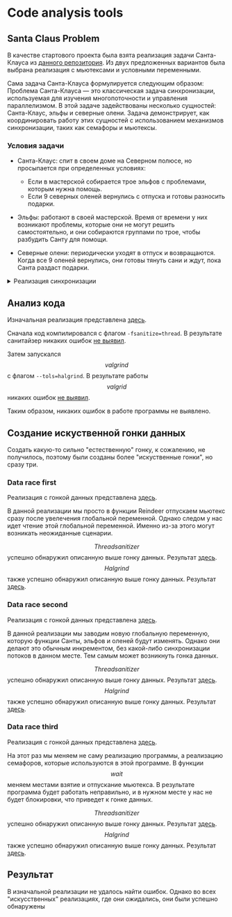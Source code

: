 # Code analysis tools

## Santa Claus Problem
В качестве стартового проекта была взята реализация задачи Санта-Клауса из [данного репозитория](https://github.com/mussaiin/Santa-Claus-Problem). Из двух предложенных вариантов была выбрана реализация с мьютексами и условными переменными.

Сама задача Санта-Клауса формулируется следующим образом: Проблема Санта-Клауса — это классическая задача синхронизации, используемая для изучения многопоточности и управления параллелизмом. В этой задаче задействованы несколько сущностей: Санта-Клаус, эльфы и северные олени. Задача демонстрирует, как координировать работу этих сущностей с использованием механизмов синхронизации, таких как семафоры и мьютексы.

### Условия задачи
- Санта-Клаус: спит в своем доме на Северном полюсе, но просыпается при определенных условиях:
  - Если в мастерской собирается трое эльфов с проблемами, которым нужна помощь.
  - Если 9 северных оленей вернулись с отпуска и готовы разносить подарки.


- Эльфы: работают в своей мастерской. Время от времени у них возникают проблемы, которые они не могут решить самостоятельно, и они собираются группами по трое, чтобы разбудить Санту для помощи.


- Северные олени: периодически уходят в отпуск и возвращаются. Когда все 9 оленей вернулись, они готовы тянуть сани и ждут, пока Санта раздаст подарки.
<details>
<summary>Реализация синхронизации</summary>

Для решения задачи используются примитивы синхронизации, такие как семафоры (реализованные, с помощью мьютексов и условных переменных) и мьютексы. Примерный алгоритм может быть таким:

- Мьютекс для синхронизации состояния Санты: для предотвращения одновременного обращения к Сантен для помощи эльфов и запряжки оленей.

- Семафоры для групп эльфов и оленей:

  - Эльфы: семафор для контроля числа эльфов, которые могут одновременно обращаться за помощью.
  - Олени: семафор для ожидания возвращения всех оленей с отпуска.
</details>

## Анализ кода

Изначальная реализация представлена [здесь](./santa-claus-problem).

Сначала код компилировался с флагом `-fsanitize=thread`. В результате санитайзер никаких ошибок [не выявил](./santa-claus-problem/results/threadsanitizer.txt).

Затем запускался $$valgrind$$ с флагом `--tols=halgrind`. В результате работы $$valgrid$$ никаких ошибок [не выявил](./santa-claus-problem/results/halgrind.jpg).

Таким образом, никаких ошибок в работе программы не выявлено.

## Создание искуственной гонки данных

Создать какую-то сильно "естественную" гонку, к сожалению, не получилось, поэтому были созданы более "искуственные гонки", но сразу три.

### Data race first
Реализация с гонкой данных представлена [здесь](./santa-claus-problem-data-race-first).

В данной реализации мы просто в функции Reindeer отпускаем мьютекс сразу после увелечения глобальной переменной. Однако следом у нас идет чтение этой глобальной переменной. Именно из-за этого могут возникать неожиданные сценарии.

$$Thread sanitizer$$ успешно обнаружил описанную выше гонку данных. Результат [здесь](./santa-claus-problem-data-race-first/results/threadsanitizer.txt).
$$Halgrind$$ также успешно обнаружил описанную выше гонку данных. Результат [здесь](./santa-claus-problem-data-race-first/results/halgrind.jpg).

### Data race second
Реализация с гонкой данных представлена [здесь](./santa-claus-problem-data-race-second).

В данной реализации мы заводим новую глобальную переменную, которую функции Санты, эльфов и оленей будут изменять. Однако они делают это обычным инкрементом, без какой-либо синхронизации потоков в данном месте. Тем самым может возникнуть гонка данных.

$$Thread sanitizer$$ успешно обнаружил описанную выше гонку данных. Результат [здесь](./santa-claus-problem-data-race-second/results/threadsanitizer.txt).
$$Halgrind$$ также успешно обнаружил описанную выше гонку данных. Результат [здесь](./santa-claus-problem-data-race-second/results/halgrind.jpg).

### Data race third
Реализация с гонкой данных представлена [здесь](./santa-claus-problem-data-race-third).

На этот раз мы меняем не саму реализацию программы, а реализацию семафоров, которые используются в этой программе. В функции $$wait$$ меняем местами взятие и отпускание мьютекса. В результате программа будет работать неправильно, и в нужном месте у нас не будет блокировки, что приведет к гонке данных.

$$Thread sanitizer$$ успешно обнаружил описанную выше гонку данных. Результат [здесь](./santa-claus-problem-data-race-third/results/threadsanitizer.txt).
$$Halgrind$$ также успешно обнаружил описанную выше гонку данных. Результат [здесь](./santa-claus-problem-data-race-third/results/halgrind.jpg).

## Результат

В изначальной реализации не удалось найти ошибок. Однако во всех "искусственных" реализациях, где они ожидались, они были успешно обнаружены